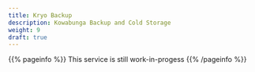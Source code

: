 ```yaml
---
title: Kryo Backup
description: Kowabunga Backup and Cold Storage
weight: 9
draft: true
---
```


{{% pageinfo %}}
This service is still work-in-progess
{{% /pageinfo %}}
